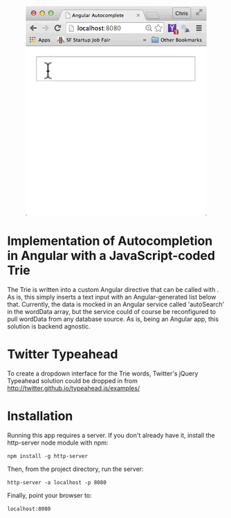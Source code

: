 <p align="center">
  <img src="https://github.com/worldviewer/angular-autocomplete/blob/master/angular-autocomplete.gif" />
</p>

# Implementation of Autocompletion in Angular with a JavaScript-coded Trie

The Trie is written into a custom Angular directive that can be called
with <wdi-autocomplete></wdi-autocomplete>.  As is, this simply inserts
a text input with an Angular-generated list below that.  Currently, the
data is mocked in an Angular service called 'autoSearch' in the wordData
array, but the service could of course be reconfigured to pull wordData 
from any database source.  As is, being an Angular app, this solution
is backend agnostic.

# Twitter Typeahead

To create a dropdown interface for the Trie words, Twitter's jQuery Typeahead
solution could be dropped in from http://twitter.github.io/typeahead.js/examples/

# Installation

Running this app requires a server.  If you don't already have it, install the
http-server node module with npm:

```
npm install -g http-server
```

Then, from the project directory, run the server:

```
http-server -a localhost -p 8080
```

Finally, point your browser to:

```
localhost:8080
```

